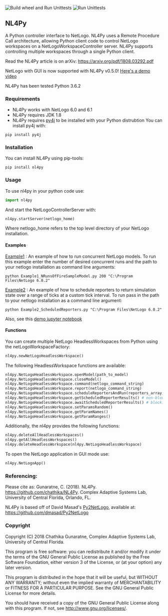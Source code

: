 
![Build wheel and Run Unittests](https://github.com/chathika/NL4Py/workflows/Build%20wheel%20and%20Run%20Unittests/badge.svg) ![Run Unittests](https://github.com/chathika/NL4Py/workflows/Run%20Unittests/badge.svg)
## NL4Py

A Python controller interface to NetLogo. NL4Py uses a Remote Procedure Call architecture, allowing Python client code to control NetLogo workspaces on a NetLogoWorkspaceController server. NL4Py supports controlling multiple workspaces through a single Python client. 

Read the NL4Py article is on arXiv: https://arxiv.org/pdf/1808.03292.pdf

NetLogo with GUI is now supported with NL4Py v0.5.0! [Here's a demo video](https://www.youtube.com/watch?v=TXLqbYNYyVg)

NL4Py has been tested Python 3.6.2


### Requirements
* NL4Py works with NetLogo 6.0 and 6.1
* NL4Py requires JDK 1.8 
* NL4Py requires [py4j](https://www.py4j.org/) to be installed with your Python distrubtion
	You can install py4j with: 
```
pip install py4j
``` 

### Installation
You can install NL4Py using pip-tools: 
```
pip install nl4py
```

### Usage
To use nl4py in your python code use: 

```python
import nl4py 
```

And start the NetLogoControllerServer with:

```python
nl4py.startServer(netlogo_home)
```

Where netlogo_home refers to the top level directory of your NetLogo installation.

#### Examples
[Example1](https://github.com/chathika/NL4Py/blob/master/examples/Example1_NRunsOfFireSampleModel.py) : An example of how to run concurrent NetLogo models. To run this example enter the number of desired concurrent runs and the path to your netlogo installation as command line arguments:

```
python Example1_NRunsOfFireSampleModel.py 200 "C:\Program Files\NetLogo 6.0.2"
```

[Example2](https://github.com/chathika/NL4Py/blob/master/examples/Example2_ScheduledReporters.py) : An example of how to schedule reporters to return simulation state over a range of ticks at a custom tick interval. To run pass in the path to your netlogo installation as a command line argument:

```
python Example2_ScheduledReporters.py "C:\Program Files\NetLogo 6.0.2"
```

Also, see this [demo jupyter notebook](https://github.com/chathika/NL4Py/blob/master/examples/Demo%20NL4Py.ipynb)

#### Functions
You can create multiple NetLogo HeadlessWorkspaces from Python using the netLogoWorkspaceFactory: 

```python
nl4py.newNetLogoHeadlessWorkspace()
```

The following HeadlessWorkspace functions are available:

```python
nl4py.NetLogoHeadlessWorkspace.openModel(path_to_model)
nl4py.NetLogoHeadlessWorkspace.closeModel()
nl4py.NetLogoHeadlessWorkspace.command(netlogo_command_string)
nl4py.NetLogoHeadlessWorkspace.report(netlogo_command_string)
nl4py.NetLogoHeadlessWorkspace.scheduleReportersAndRun(reporters_array, startAtTick=0, intervalTicks=1, stopAtTick=-1, goCommand="go")
nl4py.NetLogoHeadlessWorkspace.getScheduledReporterResults() # non-blocking and returns nothing if the simulation is not finished
nl4py.NetLogoHeadlessWorkspace.awaitScheduledReporterResults() # blocking and returns only after the simulation has finished
nl4py.NetLogoHeadlessWorkspace.setParamsRandom()
nl4py.NetLogoHeadlessWorkspace.getParamNames()
nl4py.NetLogoHeadlessWorkspace.getParamRanges()
```

Additionally, the nl4py provides the following functions:

```python
nl4py.deleteAllHeadlessWorkspaces() 
nl4py.getAllHeadlessWorkspaces()
nl4py.deleteHeadlessWorkspace(nl4py.NetLogoHeadlessWorkspace)
```

To open the NetLogo application in GUI mode use:

```python
nl4py.NetLogoApp()
```

### Referencing:

Please cite as: Gunaratne, C. (2018). NL4Py. https://github.com/chathika/NL4Py. Complex Adaptive Systems Lab, University of Central Florida, Orlando, FL.

NL4Py is based off of David Masad's [Py2NetLogo](https://github.com/dmasad/Py2NetLogo), available at: https://github.com/dmasad/Py2NetLogo

### Copyright

Copyright (C) 2018 Chathika Gunaratne, Complex Adaptive Systems Lab, University of Central Florida.

This program is free software: you can redistribute it and/or modify it under the terms of the GNU General Public License as published by the Free Software Foundation, either version 3 of the License, or (at your option) any later version.

This program is distributed in the hope that it will be useful, but WITHOUT ANY WARRANTY; without even the implied warranty of MERCHANTABILITY or FITNESS FOR A PARTICULAR PURPOSE.  See the GNU General Public License for more details.

You should have received a copy of the GNU General Public License along with this program.  If not, see <http://www.gnu.org/licenses/>.





